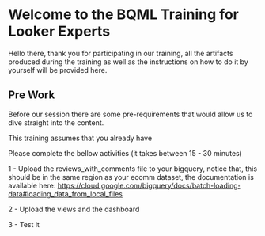 # Welcome to the BQML Training for Looker Experts 

Hello there, thank you for participating in our training, all the artifacts produced during the training as well as the instructions on how to do it by yourself will be provided here.

## Pre Work

Before our session there are some pre-requirements that would allow us to dive straight into the content.

This training assumes that you already have 

Please complete the bellow activities (it takes between 15 - 30 minutes)

1 - Upload the reviews_with_comments file to your bigquery, notice that, this should be in the same region as your ecomm dataset, the documentation is available here: https://cloud.google.com/bigquery/docs/batch-loading-data#loading_data_from_local_files

2 - Upload the views and the dashboard

3 - Test it
